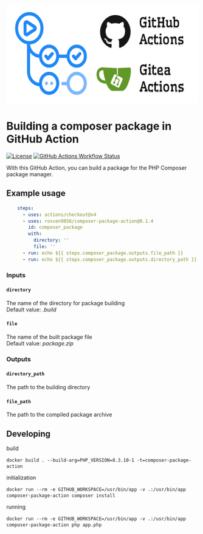 <p align="center">
    <img width="560" height="260" src="docs/img/github_gitea_actions.jpg" alt="github gitea actions"/>
</p>

# Building a composer package in GitHub Action

[![License](https://img.shields.io/github/license/rosven9856/composer-package-action)](https://github.com/rosven9856/composer-package-action/blob/master/LICENSE)
[![GitHub Actions Workflow Status](https://img.shields.io/github/actions/workflow/status/rosven9856/composer-package-action/tests.yml)](https://github.com/rosven9856/composer-package-action/actions/workflows/tests.yml)

With this GitHub Action, you can build a package for the PHP Composer package manager.




## Example usage

```yaml
    steps:
      - uses: actions/checkout@v4
      - uses: rosven9856/composer-package-action@0.1.4
        id: composer_package
        with:
          directory: ''
          file: ''
      - run: echo ${{ steps.composer_package.outputs.file_path }}
      - run: echo ${{ steps.composer_package.outputs.directory_path }}
```

### Inputs

#### `directory`
The name of the directory for package building   
Default value: *.build*

#### `file`
The name of the built package file  
Default value: *package.zip*

### Outputs

#### `directory_path`
The path to the building directory

#### `file_path`
The path to the compiled package archive



## Developing

build
```shell
docker build . --build-arg=PHP_VERSION=8.3.10-1 -t=composer-package-action
```

initialization
```shell
docker run --rm -e GITHUB_WORKSPACE=/usr/bin/app -v .:/usr/bin/app composer-package-action composer install
```

running
```shell
docker run --rm -e GITHUB_WORKSPACE=/usr/bin/app -v .:/usr/bin/app composer-package-action php app.php
```

